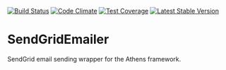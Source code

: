 [![Build Status](https://travis-ci.org/AthensFramework/sendgrid.svg)](https://travis-ci.org/AthensFramework/sendgrid)
[![Code Climate](https://codeclimate.com/github/AthensFramework/sendgrid/badges/gpa.svg)](https://codeclimate.com/github/AthensFramework/sendgrid)
[![Test Coverage](https://codeclimate.com/github/AthensFramework/sendgrid/badges/coverage.svg)](https://codeclimate.com/github/AthensFramework/sendgrid/coverage)
[![Latest Stable Version](https://poser.pugx.org/athens/sendgrid/v/stable)](https://packagist.org/packages/athens/sendgrid)

SendGridEmailer
===============
SendGrid email sending wrapper for the Athens framework.
